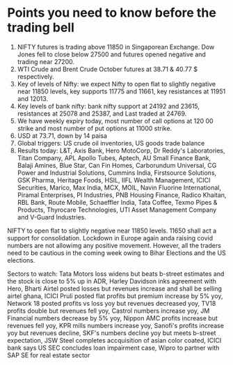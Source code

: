 # Points you need to know before the trading bell
1. NIFTY futures is trading above 11850 in Singaporean Exchange. Dow Jones fell to close below 27500 and futures opened negative and trading near 27200.
2. WTI Crude and Brent Crude October futures at 38.71 & 40.77 $ respectively. 
3. Key of levels of Nifty: we expect Nifty to open flat to slightly negative near 11850 levels, key supports 11775 and 11661, key resistances at 11951 and 12013.
4. Key levels of bank nifty: bank nifty support at 24192 and 23615, resistances at 25078 and 25387, and Last traded at 24769.
5. We have weekly expiry today, most number of call options at 120  00 strike and most number of put options at 11000 strike.
6. USD at 73.71, down by 14 paisa
7. Global triggers: US crude oil inventories, US goods trade balance 
8. Results today: L&T, Axis Bank, Hero MotoCorp, Dr Reddy's Laboratories, Titan Company, APL Apollo Tubes, Aptech, AU Small Finance Bank, Balaji Amines, Blue Star, Can Fin Homes, Carborundum Universal, CG Power and Industrial Solutions, Cummins India, Firstsource Solutions, GSK Pharma, Heritage Foods, HSIL, IIFL Wealth Management, ICICI Securities, Marico, Max India, MCX, MOIL, Navin Fluorine International, Piramal Enterprises, PI Industries, PNB Housing Finance, Radico Khaitan, RBL Bank, Route Mobile, Schaeffler India, Tata Coffee, Texmo Pipes & Products, Thyrocare Technologies, UTI Asset Management Company and V-Guard Industries.

NIFTY to open flat to slightly negative near 11850 levels. 11650 shall act a support for consolidation. Lockdown in Europe again anda raising covid numbers are not allowimg any positive movement. However, all the traders need to be cautious in the coming week owing to Bihar Elections and the US elections.

Sectors to watch: Tata Motors loss widens but beats b-street estimates and the stock is close to 5% up in ADR, Harley Davidson inks agreement with Hero, Bharti Airtel posted losses but revenues increase and shall be selling airtel ghana, ICICI Pruli posted flat profits but premium increase by 5% yoy, Network 18 posted profits vs loss yoy but revenues decreased yoy, TV18 profits double but revenues fell yoy, Castrol numbers increase yoy, JM Financial numbers decrease by 5% yoy, Nippon AMC profits increase but revenues fell yoy, KPR mills numbers increase yoy, Sanofi's profits increase yoy but revenues decline, SKF's numbers decline yoy but meets b-street expectation, JSW Steel completes accquisition of asian color coated, ICICI bank says US SEC concludes loan impairment case, Wipro to partner with SAP SE for real estate sector
